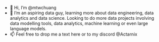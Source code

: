 - 👋 Hi, I’m @mtwchuang
- 🌱 I’m an aspiring data guy, learning more about data engineering, data analytics and data science. Looking to do more data projects involving data modelling tools, data analytics, machine learning or even large language models. 
- 📫 Feel free to drop me a text here or to my discord @Actarnix

<!---
mtwchuang/mtwchuang is a ✨ special ✨ repository because its `README.md` (this file) appears on your GitHub profile.
You can click the Preview link to take a look at your changes.
--->
